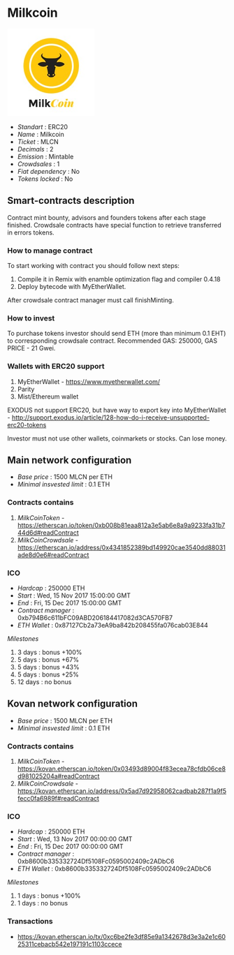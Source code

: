 <p align="center">
  <h1> Milkcoin</h1>
  <img src="./logo.png">
</p>


* _Standart_        : ERC20
* _Name_            : Milkcoin
* _Ticket_          : MLCN
* _Decimals_        : 2
* _Emission_        : Mintable
* _Crowdsales_      : 1
* _Fiat dependency_ : No
* _Tokens locked_   : No

## Smart-contracts description

Contract mint bounty, advisors and founders tokens after each stage finished. 
Crowdsale contracts have special function to retrieve transferred in errors tokens.

### How to manage contract
To start working with contract you should follow next steps:
1. Compile it in Remix with enamble optimization flag and compiler 0.4.18
2. Deploy bytecode with MyEtherWallet. 

After crowdsale contract manager must call finishMinting. 

### How to invest
To purchase tokens investor should send ETH (more than minimum 0.1 EHT) to corresponding crowdsale contract.
Recommended GAS: 250000, GAS PRICE - 21 Gwei.

### Wallets with ERC20 support
1. MyEtherWallet - https://www.myetherwallet.com/
2. Parity 
3. Mist/Ethereum wallet

EXODUS not support ERC20, but have way to export key into MyEtherWallet - http://support.exodus.io/article/128-how-do-i-receive-unsupported-erc20-tokens

Investor must not use other wallets, coinmarkets or stocks. Can lose money.

## Main network configuration

* _Base price_                 : 1500 MLCN per ETH
* _Minimal insvested limit_    : 0.1 ETH

### Contracts contains
1. _MilkCoinToken_ - https://etherscan.io/token/0xb008b81eaa812a3e5ab6e8a9a9233fa31b744d6d#readContract
2. _MilkCoinCrowdsale_ - https://etherscan.io/address/0x4341852389bd149920cae3540dd88031ade8d0e6#readContract

### ICO
* _Hardcap_                    : 250000 ETH
* _Start_                      : Wed, 15 Nov 2017 15:00:00 GMT
* _End_                        : Fri, 15 Dec 2017 15:00:00 GMT
* _Contract manager_           : 0xb794B6c611bFC09ABD206184417082d3CA570FB7
* _ETH Wallet_                 : 0x87127Cb2a73eA9ba842b208455fa076cab03E844

_Milestones_

1. 3 days                      : bonus +100%
2. 5 days                      : bonus +67%
3. 5 days                      : bonus +43%
4. 5 days                      : bonus +25%
5. 12 days                     : no bonus


## Kovan network configuration

* _Base price_                 : 1500 MLCN per ETH
* _Minimal insvested limit_    : 0.1 ETH

### Contracts contains
1. _MilkCoinToken_ - https://kovan.etherscan.io/token/0x03493d89004f83ecea78cfdb06ce8d981025204a#readContract
2. _MilkCoinCrowdsale_ - https://kovan.etherscan.io/address/0x5ad7d92958062cadbab287f1a9f5fecc0fa6989f#readContract

### ICO
* _Hardcap_                    : 250000 ETH
* _Start_                      : Wed, 13 Nov 2017 00:00:00 GMT
* _End_                        : Fri, 15 Dec 2017 00:00:00 GMT
* _Contract manager_           : 0xb8600b335332724Df5108Fc0595002409c2ADbC6
* _ETH Wallet_                 : 0xb8600b335332724Df5108Fc0595002409c2ADbC6

_Milestones_

1. 1 days                      : bonus +100%
5. 1 days                      : no bonus

### Transactions
* https://kovan.etherscan.io/tx/0xc6be2fe3df85e9a1342678d3e3a2e1c6025311cebacb542e197191c1103ccece

